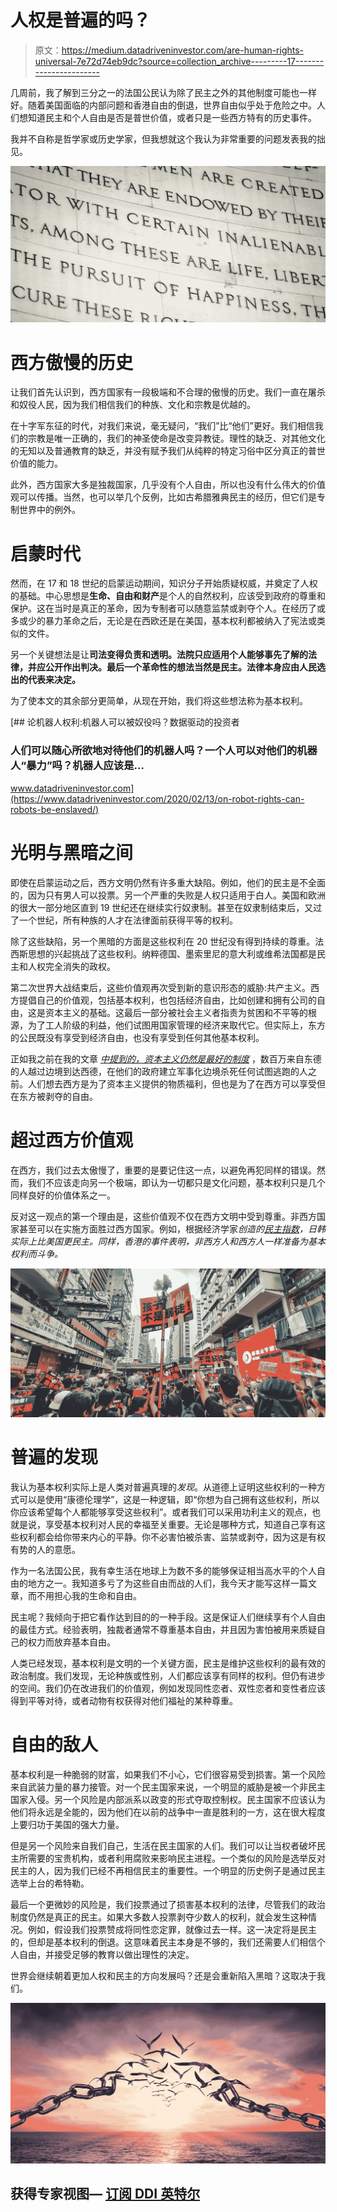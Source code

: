 # 人权是普遍的吗？

> 原文：<https://medium.datadriveninvestor.com/are-human-rights-universal-7e72d74eb9dc?source=collection_archive---------17----------------------->

几周前，我了解到三分之一的法国公民认为除了民主之外的其他制度可能也一样好。随着美国面临的内部问题和香港自由的倒退，世界自由似乎处于危险之中。人们想知道民主和个人自由是否是普世价值，或者只是一些西方特有的历史事件。

我并不自称是哲学家或历史学家，但我想就这个我认为非常重要的问题发表我的拙见。

![](img/b2b280036adf89c32dc3e9586a5923f3.png)

# 西方傲慢的历史

让我们首先认识到，西方国家有一段极端和不合理的傲慢的历史。我们一直在屠杀和奴役人民，因为我们相信我们的种族、文化和宗教是优越的。

在十字军东征的时代，对我们来说，毫无疑问，“我们”比“他们”更好。我们相信我们的宗教是唯一正确的，我们的神圣使命是改变异教徒。理性的缺乏、对其他文化的无知以及普通教育的缺乏，并没有赋予我们从纯粹的特定习俗中区分真正的普世价值的能力。

此外，西方国家大多是独裁国家，几乎没有个人自由，所以也没有什么伟大的价值观可以传播。当然，也可以举几个反例，比如古希腊雅典民主的经历，但它们是专制世界中的例外。

# 启蒙时代

然而，在 17 和 18 世纪的启蒙运动期间，知识分子开始质疑权威，并奠定了人权的基础。中心思想是**生命、自由和财产**是个人的自然权利，应该受到政府的尊重和保护。这在当时是真正的革命，因为专制者可以随意监禁或剥夺个人。在经历了或多或少的暴力革命之后，无论是在西欧还是在美国，基本权利都被纳入了宪法或类似的文件。

另一个关键想法是让**司法变得负责和透明。法院只应适用个人能够事先了解的法律，并应公开作出判决。最后一个革命性的想法当然是民主。法律本身应由人民选出的代表来决定。**

为了使本文的其余部分更简单，从现在开始，我们将这些想法称为基本权利。

[](https://www.datadriveninvestor.com/2020/02/13/on-robot-rights-can-robots-be-enslaved/) [## 论机器人权利:机器人可以被奴役吗？数据驱动的投资者

### 人们可以随心所欲地对待他们的机器人吗？一个人可以对他们的机器人“暴力”吗？机器人应该是…

www.datadriveninvestor.com](https://www.datadriveninvestor.com/2020/02/13/on-robot-rights-can-robots-be-enslaved/) 

# 光明与黑暗之间

即使在启蒙运动之后，西方文明仍然有许多重大缺陷。例如，他们的民主是不全面的，因为只有男人可以投票。另一个严重的失败是人权只适用于白人。美国和欧洲的很大一部分地区直到 19 世纪还在继续实行奴隶制。甚至在奴隶制结束后，又过了一个世纪，所有种族的人才在法律面前获得平等的权利。

除了这些缺陷，另一个黑暗的方面是这些权利在 20 世纪没有得到持续的尊重。法西斯思想的兴起挑战了这些权利。纳粹德国、墨索里尼的意大利或维希法国都是民主和人权完全消失的政权。

第二次世界大战结束后，这些价值观再次受到新的意识形态的威胁:共产主义。西方提倡自己的价值观，包括基本权利，也包括经济自由，比如创建和拥有公司的自由，这是资本主义的基础。这最后一部分被社会主义者指责为贫困和不平等的根源，为了工人阶级的利益，他们试图用国家管理的经济来取代它。但实际上，东方的公民既没有享受到经济自由，也没有享受到任何其他基本权利。

正如我之前在我的文章 [*中提到的，资本主义仍然是最好的制度*](https://medium.com/@raphael.champeimont/capitalism-ec9f22edbe5) ，数百万来自东德的人越过边境到达西德，在他们的政府建立军事化边境杀死任何试图逃跑的人之前。人们想去西方是为了资本主义提供的物质福利，但也是为了在西方可以享受但在东方被剥夺的自由。

# 超过西方价值观

在西方，我们过去太傲慢了，重要的是要记住这一点，以避免再犯同样的错误。然而，我们不应该走向另一个极端，即认为一切都只是文化问题，基本权利只是几个同样良好的价值体系之一。

反对这一观点的第一个理由是，这些价值观不仅在西方文明中受到尊重。非西方国家甚至可以在实施方面胜过西方国家。例如，根据经济学家*创造的[民主指数](https://en.wikipedia.org/wiki/Democracy_Index)，日韩实际上比美国更民主。同样，香港的事件表明，非西方人和西方人一样准备为基本权利而斗争。*

![](img/fef81b0d3cf594e4a4372bb1220706d7.png)

# 普遍的发现

我认为基本权利实际上是人类对普遍真理的*发现*。从道德上证明这些权利的一种方式可以是使用“康德伦理学”，这是一种逻辑，即“你想为自己拥有这些权利，所以你应该希望每个人都能够享受这些权利”。或者我们可以采用功利主义的观点，也就是说，享受基本权利对人民的幸福至关重要。无论是哪种方式，知道自己享有这些权利都会给你带来内心的平静。你不必害怕被杀害、监禁或剥夺，因为这是有权有势的人的意愿。

作为一名法国公民，我有幸生活在地球上为数不多的能够保证相当高水平的个人自由的地方之一。我知道多亏了为这些自由而战的人们，我今天才能写这样一篇文章，而不用担心我的生命和自由。

民主呢？我倾向于把它看作达到目的的一种手段。这是保证人们继续享有个人自由的最佳方式。经验表明，独裁者通常不尊重基本自由，并且因为害怕被用来质疑自己的权力而放弃基本自由。

人类已经发现，基本权利是文明的一个关键方面，民主是维护这些权利的最有效的政治制度。我们发现，无论种族或性别，人们都应该享有同样的权利。但仍有进步的空间。我们仍在改进我们的价值观，例如发现同性恋者、双性恋者和变性者应该得到平等对待，或者动物有权获得对他们福祉的某种尊重。

# 自由的敌人

基本权利是一种脆弱的财富，如果我们不小心，它们很容易受到损害。第一个风险来自武装力量的暴力接管。对一个民主国家来说，一个明显的威胁是被一个非民主国家入侵。另一个风险是内部派系以政变的形式夺取控制权。民主国家不应该认为他们将永远是全能的，因为他们在以前的战争中一直是胜利的一方，这在很大程度上要归功于美国的强大力量。

但是另一个风险来自我们自己，生活在民主国家的人们。我们可以让当权者破坏民主所需要的宝贵机构，或者利用腐败来影响民主进程。一个类似的风险是选举反对民主的人，因为我们已经不再相信民主的重要性。一个明显的历史例子是通过民主选举上台的希特勒。

最后一个更微妙的风险是，我们投票通过了损害基本权利的法律，尽管我们的政治制度仍然是真正的民主。如果大多数人投票剥夺少数人的权利，就会发生这种情况。例如，假设我们投票赞成将同性恋定罪，就像过去一样。这一决定将是民主的，但却是基本权利的倒退。这意味着民主本身是不够的，我们还需要人们相信个人自由，并接受足够的教育以做出理性的决定。

世界会继续朝着更加人权和民主的方向发展吗？还是会重新陷入黑暗？这取决于我们。

![](img/e3afeb19101034361106385508ae30a7.png)

## 获得专家视图— [订阅 DDI 英特尔](https://datadriveninvestor.com/ddi-intel)